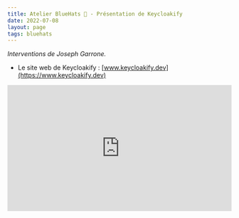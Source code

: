 ```yaml
---
title: Atelier BlueHats 🧢 - Présentation de Keycloakify
date: 2022-07-08
layout: page
tags: bluehats
---
```


*Interventions de Joseph Garrone.*

- Le site web de Keycloakify : [www.keycloakify.dev](https://www.keycloakify.dev)

<div style="position:relative;padding-bottom:56.25%;height:0;overflow:hidden;"> <iframe style="width:100%;height:100%;position:absolute;left:0px;top:0px;overflow:hidden" frameborder="0" type="text/html" src="https://www.dailymotion.com/embed/video/x8cby34" width="100%" height="100%" allowfullscreen > </iframe> </div>
